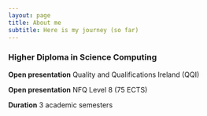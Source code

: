 ```yaml
---
layout: page
title: About me
subtitle: Here is my journey (so far)
---
```


### **Higher Diploma in Science Computing**



**Open presentation**
Quality and Qualifications Ireland (QQI)

**Open presentation**
NFQ Level 8 (75 ECTS)

**Duration**
3 academic semesters